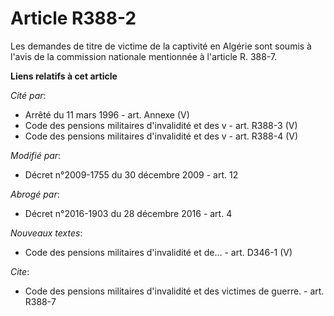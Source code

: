 # Article R388-2

Les demandes de titre de victime de la captivité en Algérie sont soumis à l'avis de la commission nationale mentionnée à
l'article R. 388-7.

**Liens relatifs à cet article**

_Cité par_:

  - Arrêté du 11 mars 1996 - art. Annexe (V)
  - Code des pensions militaires d'invalidité et des v - art. R388-3 (V)
  - Code des pensions militaires d'invalidité et des v - art. R388-4 (V)

_Modifié par_:

  - Décret n°2009-1755 du 30 décembre 2009 - art. 12

_Abrogé par_:

  - Décret n°2016-1903 du 28 décembre 2016 - art. 4

_Nouveaux textes_:

  - Code des pensions militaires d'invalidité et de... - art. D346-1 (V)

_Cite_:

  - Code des pensions militaires d'invalidité et des victimes de guerre. - art. R388-7

